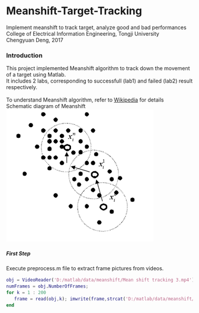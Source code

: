 # Meanshift-Target-Tracking
  Implement meanshift to track target, analyze good and bad performances  
  College of Electrical Information Engineering, Tongji University  
  Chengyuan Deng, 2017  

  ### Introduction
  This project implemented Meanshift algorithm to track down the movement of a target using Matlab.  
  It includes 2 labs, corresponding to successfull (lab1) and failed (lab2) result respectively.  
  <br />
  To understand Meanshift algorithm, refer to [Wikipedia](https://en.wikipedia.org/wiki/Mean_shift) for details 
  <br />
  Schematic diagram of Meanshift
  <br />
  ![meanshift](https://raw.githubusercontent.com/DrvoiDcy7/Meanshift-Target-Tracking/master/img/fig1.jpg)
  <br />
  ##### First Step  
  Execute preprocess.m file to extract frame pictures from videos.  
  ```matlab
obj = VideoReader('D:/matlab/data/meanshift/Mean shift tracking 3.mp4');
numFrames = obj.NumberOfFrames;
for k = 1 : 200     
     frame = read(obj,k); imwrite(frame,strcat('D:/matlab/data/meanshift/img',num2str(k),'.jpg'),'jpg');
end
  ```
  
